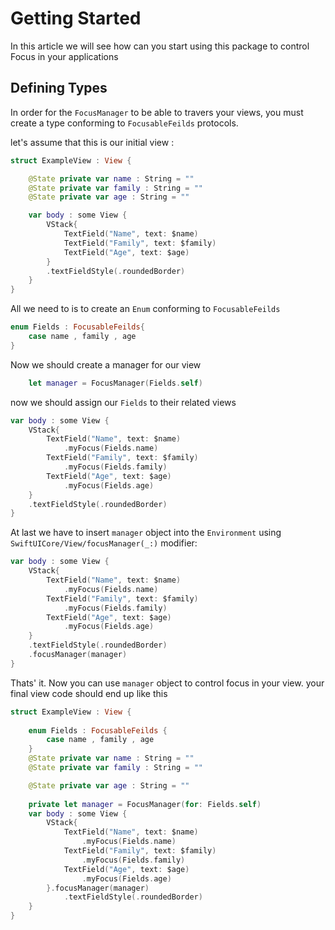 # Getting Started


In this article we will see how can you start using this package to control Focus in your applications


## Defining Types

In order for the ``FocusManager`` to be able to travers your views, you must create a type conforming to ``FocusableFeilds`` protocols.

let's assume that this is our initial view :
```swift
struct ExampleView : View {

    @State private var name : String = ""
    @State private var family : String = ""
    @State private var age : String = ""

    var body : some View {
        VStack{
            TextField("Name", text: $name)
            TextField("Family", text: $family)
            TextField("Age", text: $age)
        }
        .textFieldStyle(.roundedBorder)
    }
}
```
All we need to is to create an `Enum` conforming to ``FocusableFeilds``
```swift
enum Fields : FocusableFeilds{
    case name , family , age
}
```
Now we should create a manager for our view 
```swift
    let manager = FocusManager(Fields.self)
```
now we should assign our `Fields` to their related views
```swift
var body : some View {
    VStack{
        TextField("Name", text: $name)
            .myFocus(Fields.name)
        TextField("Family", text: $family)
            .myFocus(Fields.family)
        TextField("Age", text: $age)
            .myFocus(Fields.age)
    }
    .textFieldStyle(.roundedBorder)
}

```

At last we have to insert `manager` object into the `Environment` using ``SwiftUICore/View/focusManager(_:)`` modifier:
```swift
var body : some View {
    VStack{
        TextField("Name", text: $name)
            .myFocus(Fields.name)
        TextField("Family", text: $family)
            .myFocus(Fields.family)
        TextField("Age", text: $age)
            .myFocus(Fields.age)
    }
    .textFieldStyle(.roundedBorder)
    .focusManager(manager)
}
```
Thats' it. Now you can use `manager` object to control focus in your view. your final view code should end up like this
```swift
struct ExampleView : View {
    
    enum Fields : FocusableFeilds {
        case name , family , age
    }
    @State private var name : String = ""
    @State private var family : String = ""

    @State private var age : String = ""
    
    private let manager = FocusManager(for: Fields.self)
    var body : some View {
        VStack{
            TextField("Name", text: $name)
                .myFocus(Fields.name)
            TextField("Family", text: $family)
                .myFocus(Fields.family)
            TextField("Age", text: $age)
                .myFocus(Fields.age)
        }.focusManager(manager)
            .textFieldStyle(.roundedBorder)
    } 
}
```

